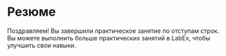 # Резюме

Поздравляем! Вы завершили практическое занятие по отступам строк. Вы можете выполнить больше практических занятий в LabEx, чтобы улучшить свои навыки.
